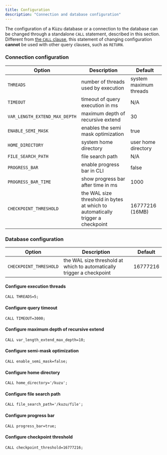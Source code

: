 ```yaml
---
title: Configuration
description: "Connection and database configuration"
---
```


The configuration of a Kùzu database or a connection to the database can be changed through a standalone `CALL`
statement, described in this section. Different from [the `CALL` clause](/cypher/query-clauses/call), this statement of changing
configuration **cannot** be used with other query clauses, such as `RETURN`.

### Connection configuration
| Option | Description                                                                    | Default                |
| ----------- |--------------------------------------------------------------------------------|------------------------|
| `THREADS` | number of threads used by execution                                            | system maximum threads |
| `TIMEOUT` | timeout of query execution in ms                                               | N/A                    |
| `VAR_LENGTH_EXTEND_MAX_DEPTH` | maximum depth of recursive extend                                              | 30                     |
| `ENABLE_SEMI_MASK` | enables the semi mask optimization                                             | true                   |
| `HOME_DIRECTORY`| system home directory                                                          | user home directory    |
| `FILE_SEARCH_PATH`| file search path                                                               | N/A                    |
| `PROGRESS_BAR` | enable progress bar in CLI                                                     | false                  |
| `PROGRESS_BAR_TIME` | show progress bar after time in ms                                             | 1000                   |
| `CHECKPOINT_THRESHOLD` | the WAL size threshold in bytes at which to automatically trigger a checkpoint | 16777216 (16MB)        |

### Database configuration
| Option | Description | Default |
| ----------- | --------------- | ------ |
| `CHECKPOINT_THRESHOLD` | the WAL size threshold at which to automatically trigger a checkpoint | 16777216 |


#### Configure execution threads
```cypher
CALL THREADS=5;
```

#### Configure query timeout

```cypher
CALL TIMEOUT=3000;
```

#### Configure maximum depth of recursive extend

```cypher
CALL var_length_extend_max_depth=10;
```

#### Configure semi-mask optimization

```cypher
CALL enable_semi_mask=false;
```

#### Configure home directory
```cypher
CALL home_directory='/kuzu';
```

#### Configure file search path
```cypher
CALL file_search_path='/kuzu/file';
```

#### Configure progress bar
```cypher
CALL progress_bar=true;
```

#### Configure checkpoint threshold
```cypher
CALL checkpoint_threshold=16777216;
```